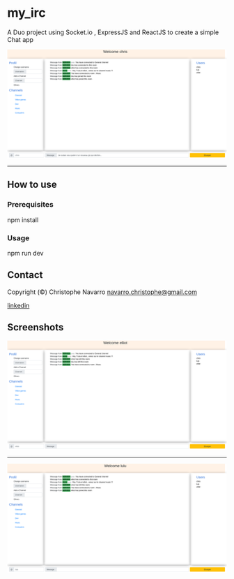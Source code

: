 # my_irc
  
A Duo project using Socket.io , ExpressJS and ReactJS to create a simple Chat app 

![alt text](https://github.com/Crinav/my_irc/blob/master/screens/chat1.png "main page")  
___  
  

## How to use  

### Prerequisites

npm install

### Usage  

npm run dev

## Contact  

Copyright (©) Christophe Navarro <navarro.christophe@gmail.com>

[linkedin](https://www.linkedin.com/in/christophe-navarro-b5173a171) 
  
## Screenshots
  


![alt text](https://github.com/Crinav/my_irc/blob/master/screens/chat2.png)   
___  

![alt text](https://github.com/Crinav/my_irc/blob/master/screens/chat3.png)  
